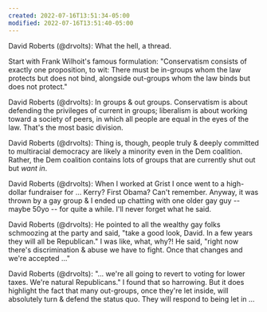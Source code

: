 ```yaml
---
created: 2022-07-16T13:51:34-05:00
modified: 2022-07-16T13:51:40-05:00
---
```


David Roberts (@drvolts): What the hell, a thread. 

Start with Frank Wilhoit's famous formulation: "Conservatism consists of exactly one proposition, to wit: There must be in-groups whom the law protects but does not bind, alongside out-groups whom the law binds but does not protect."

David Roberts (@drvolts): In groups & out groups. Conservatism is about defending the privileges of current in groups; liberalism is about working toward a society of peers, in which all people are equal in the eyes of the law. That's the most basic division.

David Roberts (@drvolts): Thing is, though, people truly & deeply committed to multiracial democracy are likely a minority even in the Dem coalition. Rather, the Dem coalition contains lots of groups that are currently shut out but *want in*.

David Roberts (@drvolts): When I worked at Grist I once went to a high-dollar fundraiser for ... Kerry? First Obama? Can't remember. Anyway, it was thrown by a gay group & I ended up chatting with one older gay guy -- maybe 50yo -- for quite a while. I'll never forget what he said.

David Roberts (@drvolts): He pointed to all the wealthy gay folks schmoozing at the party and said, "take a good look, David. In a few years they will all be Republican." I was like, what, why?! He said, "right now there's discrimination & abuse we have to fight. Once that changes and we're accepted ..."

David Roberts (@drvolts): "... we're all going to revert to voting for lower taxes. We're natural Republicans." I found that so harrowing. But it does highlight the fact that many out-groups, once they're let inside, will absolutely turn & defend the status quo. They will respond to being let in ...
